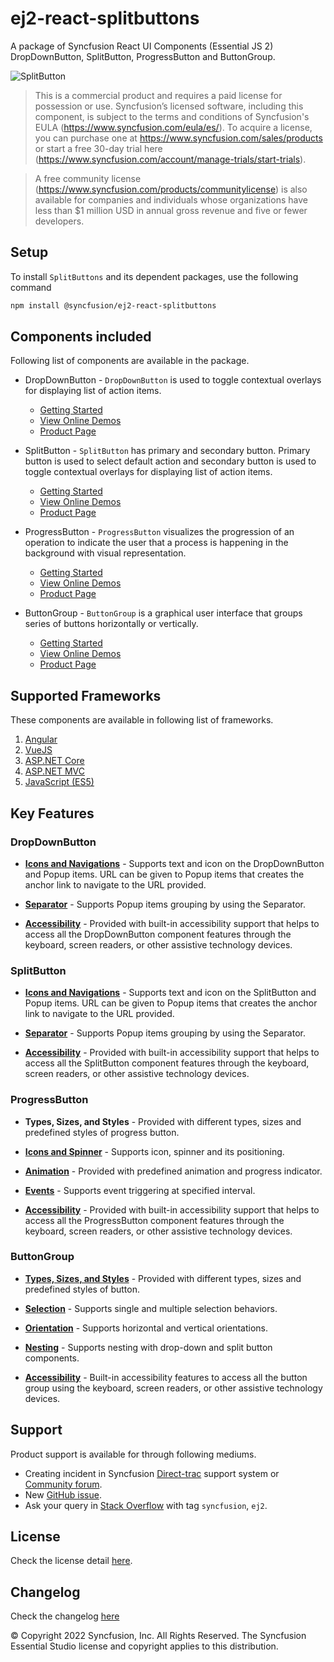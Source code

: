 # ej2-react-splitbuttons

A package of Syncfusion React UI Components (Essential JS 2) DropDownButton, SplitButton, ProgressButton and ButtonGroup.

![SplitButton](https://ej2.syncfusion.com/products/images/splitbutton/readme.gif)

> This is a commercial product and requires a paid license for possession or use. Syncfusion’s licensed software, including this component, is subject to the terms and conditions of Syncfusion's EULA (https://www.syncfusion.com/eula/es/). To acquire a license, you can purchase one at https://www.syncfusion.com/sales/products or start a free 30-day trial here (https://www.syncfusion.com/account/manage-trials/start-trials).

> A free community license (https://www.syncfusion.com/products/communitylicense) is also available for companies and individuals whose organizations have less than $1 million USD in annual gross revenue and five or fewer developers.

## Setup

To install `SplitButtons` and its dependent packages, use the following command

```sh
npm install @syncfusion/ej2-react-splitbuttons
```

## Components included

Following list of components are available in the package.

* DropDownButton - `DropDownButton` is used to toggle contextual overlays for displaying list of action items.
    * [Getting Started](https://ej2.syncfusion.com/react/documentation/drop-down-button/getting-started?utm_source=npm&utm_campaign=drop-down-button)
    * [View Online Demos](https://ej2.syncfusion.com/react/demos/?utm_source=npm&utm_campaign=drop-down-button#/material/button/drop-down-button)
    * [Product Page](https://www.syncfusion.com/react-ui-components/dropdown-menu)

* SplitButton - `SplitButton` has primary and secondary button. Primary button is used to select default action and secondary button is used to toggle contextual overlays for displaying list of action items.
    * [Getting Started](https://ej2.syncfusion.com/react/documentation/split-button/getting-started?utm_source=npm&utm_campaign=split-button)
    * [View Online Demos](https://ej2.syncfusion.com/react/demos/?utm_source=npm&utm_campaign=split-button#/material/button/split-button)
    * [Product Page](https://www.syncfusion.com/react-ui-components/split-button)

* ProgressButton - `ProgressButton` visualizes the progression of an operation to indicate the user that a process is happening in the background with visual representation.
    * [Getting Started](https://ej2.syncfusion.com/react/documentation/progress-button/getting-started?utm_source=npm&utm_campaign=progress-button)
    * [View Online Demos](https://ej2.syncfusion.com/react/demos/?utm_source=npm&utm_campaign=progress-button#/material/button/progress-button)
    * [Product Page](https://www.syncfusion.com/react-ui-components/progress-button)

* ButtonGroup - `ButtonGroup` is a graphical user interface that groups series of buttons horizontally or vertically.
    * [Getting Started](https://ej2.syncfusion.com/react/documentation/button-group/getting-started?utm_source=npm&utm_campaign=button-group)
    * [View Online Demos](https://ej2.syncfusion.com/react/demos/?utm_source=npm&utm_campaign=button-group#/material/button/button-group)
    * [Product Page](https://www.syncfusion.com/react-ui-components/button-group)

## Supported Frameworks

These components are available in following list of frameworks.

1. [Angular](https://github.com/syncfusion/ej2-angular-ui-components/tree/master/components/splitbuttons?utm_source=npm&utm_campaign=split-button)
2. [VueJS](https://github.com/syncfusion/ej2-vue-ui-components/tree/master/components/splitbuttons?utm_source=npm&utm_campaign=split-button)
3. [ASP.NET Core](https://www.syncfusion.com/aspnet-core-ui-controls)
4. [ASP.NET MVC](https://www.syncfusion.com/aspnet-mvc-ui-controls)
5. [JavaScript (ES5)](https://www.syncfusion.com/javascript-ui-controls)

## Key Features

### DropDownButton

* [**Icons and Navigations**](https://ej2.syncfusion.com/react/documentation/drop-down-button/popup-items#icons) - Supports text and icon on the DropDownButton and Popup items. URL can be given to Popup items  that creates the anchor link to navigate to the URL provided.

* [**Separator**](https://ej2.syncfusion.com/react/documentation/drop-down-button/popup-items#separator) - Supports Popup items grouping by using the Separator.

* [**Accessibility**](https://ej2.syncfusion.com/react/documentation/drop-down-button/accessibility#accessibility) - Provided with built-in accessibility support that helps to access all the DropDownButton component features through the keyboard, screen readers, or other assistive technology devices.

### SplitButton

* [**Icons and Navigations**](https://ej2.syncfusion.com/react/documentation/split-button/icons-and-separator#splitbutton-icons) - Supports text and icon on the SplitButton and Popup items. URL can be given to Popup items  that creates the anchor link to navigate to the URL provided.

* [**Separator**](https://ej2.syncfusion.com/react/documentation/split-button/icons-and-separator#separator) - Supports Popup items grouping by using the Separator.

* [**Accessibility**](https://ej2.syncfusion.com/react/documentation/split-button/accessibility#accessibility) - Provided with built-in accessibility support that helps to access all the SplitButton component features through the keyboard, screen readers, or other assistive technology devices.

### ProgressButton

* **Types, Sizes, and Styles** - Provided with different types, sizes and predefined styles of progress button.

* [**Icons and Spinner**](https://ej2.syncfusion.com/react/documentation/progress-button/spinner-and-progress#spinner) - Supports icon, spinner and its positioning.

* [**Animation**](https://ej2.syncfusion.com/react/documentation/progress-button/spinner-and-progress#content-animation) - Provided with predefined animation and progress indicator.

* [**Events**](https://ej2.syncfusion.com/react/documentation/progress-button/spinner-and-progress#change-step-of-the-progressbutton) - Supports event triggering at specified interval.

* [**Accessibility**](https://ej2.syncfusion.com/react/documentation/progress-button/accessibility#accessibility) - Provided with built-in accessibility support that helps to access all the ProgressButton component features through the keyboard, screen readers, or other assistive technology devices.

### ButtonGroup

* [**Types, Sizes, and Styles**](https://ej2.syncfusion.com/react/documentation/button-group/types-and-styles#buttongroup-types) - Provided with different types, sizes and predefined styles of button.

* [**Selection**](https://ej2.syncfusion.com/react/documentation/button-group/selection-and-nesting#selection) - Supports single and multiple selection behaviors.

* [**Orientation**](https://ej2.syncfusion.com/react/documentation/button-group/getting-started#orientation) - Supports horizontal and vertical orientations.

* [**Nesting**](https://ej2.syncfusion.com/react/documentation/button-group/selection-and-nesting#nesting) - Supports nesting with drop-down and split button components.

* [**Accessibility**](https://ej2.syncfusion.com/react/documentation/button-group/accessibility#accessibility) - Built-in accessibility features to access all the button group using the keyboard, screen readers, or other assistive technology devices.

## Support

Product support is available for through following mediums.

* Creating incident in Syncfusion [Direct-trac](https://www.syncfusion.com/support/directtrac/incidents?utm_source=npm&utm_campaign=split-button) support system or [Community forum](https://www.syncfusion.com/forums/react-js2?utm_source=npm&utm_campaign=split-button).
* New [GitHub issue](https://github.com/syncfusion/ej2-react-ui-components/issues/new).
* Ask your query in [Stack Overflow](https://stackoverflow.com/?utm_source=npm&utm_campaign=split-button) with tag `syncfusion`, `ej2`.

## License

Check the license detail [here](https://github.com/syncfusion/ej2-react-ui-components/blob/master/license?utm_source=npm&utm_campaign=split-button).

## Changelog

Check the changelog [here](https://github.com/syncfusion/ej2-react-ui-components/blob/master/components/splitbuttons/CHANGELOG.md?utm_source=npm&utm_campaign=split-button)

© Copyright 2022 Syncfusion, Inc. All Rights Reserved. The Syncfusion Essential Studio license and copyright applies to this distribution.